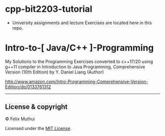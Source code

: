 # cpp-bit2203-tutorial
- University assignments and lecture Exercises are located here in this repo.

# Intro-to-[ Java/C++ ]-Programming
My Solutions to the Programming Exercises converted to c++17/20 using g++11 compiler
in Introduction to Java Programming, 
Comprehensive Version (10th Edition) by Y. Daniel Liang (Author)

http://www.amazon.com/Intro-Programming-Comprehensive-Version-Edition/dp/0133761312

------------------------------------------------------------------------
## License & copyright
© Felix Muthui

Licensed under the [MIT License](LICENSE.txt).
